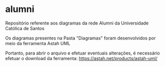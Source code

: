 # alumni
Repositório referente aos diagramas da rede Alumni da Universidade Católica de Santos


Os diagramas presentes na Pasta "Diagramas" foram desenvolvidos por meio da ferramenta Astah UML

Portanto, para abrir o arquivo e efetuar eventuais alterações, é necessário efetuar o download da ferramenta: https://astah.net/products/astah-uml/

